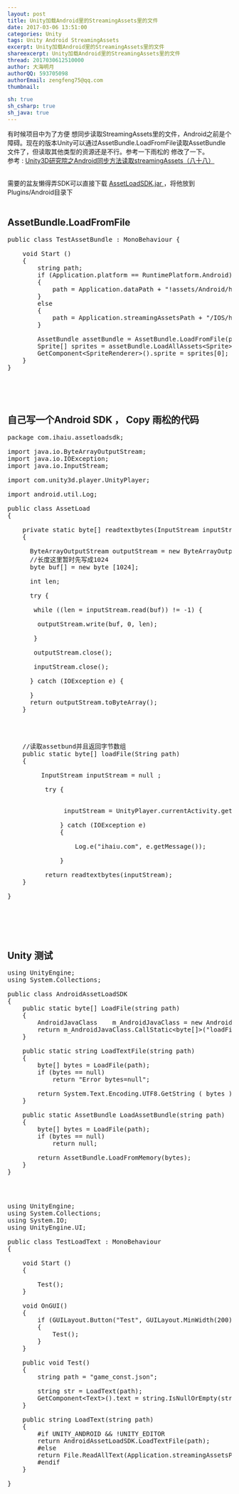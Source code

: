 ```yaml
---
layout: post
title: Unity加载Android里的StreamingAssets里的文件
date: 2017-03-06 13:51:00
categories: Unity
tags: Unity Android StreamingAssets
excerpt: Unity加载Android里的StreamingAssets里的文件
shareexcerpt: Unity加载Android里的StreamingAssets里的文件
thread: 2017030612510000
author: 大海明月
authorQQ: 593705098
authorEmail: zengfeng75@qq.com
thumbnail:

sh: true
sh_csharp: true
sh_java: true
---
```

有时候项目中为了方便 想同步读取StreamingAssets里的文件，Android之前是个障碍。现在的版本Unity可以通过AssetBundle.LoadFromFile读取AssetBundle文件了，但读取其他类型的资源还是不行。参考一下雨松的 修改了一下。<br>
参考 : <a href="http://www.xuanyusong.com/archives/4033" target="_blank">Unity3D研究院之Android同步方法读取streamingAssets（八十八） </a> <br><br>

需要的盆友懒得弄SDK可以直接下载 <a href="/assets/down/AssetLoadSDK.jar" target="_blank"> AssetLoadSDK.jar </a> ，将他放到Plugins/Android目录下<br><br>


<h2 class="nav1">AssetBundle.LoadFromFile </h2>


<pre class="brush: csharp; ">
public class TestAssetBundle : MonoBehaviour {

	void Start () 
    {
        string path;
        if (Application.platform == RuntimePlatform.Android)
        {
            path = Application.dataPath + &quot;!assets/Android/hero_20001-assetbundle&quot;;
        }
        else
        {
            path = Application.streamingAssetsPath + &quot;/IOS/hero_20001-assetbundle&quot;;
        }

        AssetBundle assetBundle = AssetBundle.LoadFromFile(path);
        Sprite[] sprites = assetBundle.LoadAllAssets&lt;Sprite&gt;();
        GetComponent&lt;SpriteRenderer&gt;().sprite = sprites[0];
	}
}

</pre>


<br><br>



<h2 class="nav1">自己写一个Android SDK ， Copy 雨松的代码</h2>

<pre class="brush: java; ">
package com.ihaiu.assetloadsdk;

import java.io.ByteArrayOutputStream;
import java.io.IOException;
import java.io.InputStream;

import com.unity3d.player.UnityPlayer;

import android.util.Log;

public class AssetLoad 
{

    private static byte[] readtextbytes(InputStream inputStream) 
	{
 
	  ByteArrayOutputStream outputStream = new ByteArrayOutputStream();
	  //长度这里暂时先写成1024
	  byte buf[] = new byte [1024];
 
	  int len;
 
	  try {
 
	   while ((len = inputStream.read(buf)) != -1) {
 
	    outputStream.write(buf, 0, len);
 
	   }
 
	   outputStream.close();
 
	   inputStream.close();
 
	  } catch (IOException e) {
 
	  }
	  return outputStream.toByteArray();
	}
	
	
 
	
	//读取assetbund并且返回字节数组
	public static byte[] loadFile(String path)
	{
	
		 InputStream inputStream = null ;
		 
		  try {

 
			   inputStream = UnityPlayer.currentActivity.getAssets().open(path);
 
			  } catch (IOException e) 
			  {
 
				  Log.e("ihaiu.com", e.getMessage());
 
			  }
 
		  return readtextbytes(inputStream);
	}
	
}


</pre>


<br><br>



<h2 class="nav1">Unity 测试 </h2>

<pre class="brush: csharp; ">
using UnityEngine;
using System.Collections;

public class AndroidAssetLoadSDK 
{
    public static byte[] LoadFile(string path)
    {
        AndroidJavaClass    m_AndroidJavaClass = new AndroidJavaClass(&quot;com.ihaiu.assetloadsdk.AssetLoad&quot;);
        return m_AndroidJavaClass.CallStatic&lt;byte[]&gt;(&quot;loadFile&quot;, path);
    }

    public static string LoadTextFile(string path)
    {
        byte[] bytes = LoadFile(path);
        if (bytes == null)
            return &quot;Error bytes=null&quot;;
        
        return System.Text.Encoding.UTF8.GetString ( bytes );
    }

    public static AssetBundle LoadAssetBundle(string path)
    {
        byte[] bytes = LoadFile(path);
        if (bytes == null)
            return null;
        
        return AssetBundle.LoadFromMemory(bytes);
    }
}

</pre>
<br>

<pre class="brush: csharp; ">
using UnityEngine;
using System.Collections;
using System.IO;
using UnityEngine.UI;

public class TestLoadText : MonoBehaviour
{

	void Start () 
    {
        
        Test();
	}

    void OnGUI()
    {
        if (GUILayout.Button(&quot;Test&quot;, GUILayout.MinWidth(200), GUILayout.MinHeight(100)))
        {
            Test();
        }
    }

    public void Test()
    {
        string path = &quot;game_const.json&quot;;

        string str = LoadText(path);
        GetComponent&lt;Text&gt;().text = string.IsNullOrEmpty(str) ? &quot;Load Empty&quot; : str;
    }

    public string LoadText(string path)
    {
        #if UNITY_ANDROID && !UNITY_EDITOR
        return AndroidAssetLoadSDK.LoadTextFile(path);
        #else
        return File.ReadAllText(Application.streamingAssetsPath + &quot;/&quot; +  path);
        #endif
    }
	
}


</pre>

<br>

